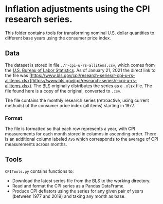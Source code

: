 # Inflation adjustments using the CPI research series.

This folder contains tools for transforming nominal U.S. dollar quantities to different base years using the consumer price index.

## Data

The dataset is stored in file `./r-cpi-u-rs-allitems.csv`, which comes from the [U.S. Bureau of Labor Statistics](https://www.bls.gov/cpi/research-series/r-cpi-u-rs-home.htm).
As of January 21, 2021 the direct link to the file was [https://www.bls.gov/cpi/research-series/r-cpi-u-rs-allitems.xlsx](https://www.bls.gov/cpi/research-series/r-cpi-u-rs-allitems.xlsx). The BLS originally distributes the series as a `.xlsx` file. The file found here is a copy of the original, converted to `.csv`.

The file contains the monthly research series (retroactive, using current methods) of the consumer price index (all items) starting in 1977.

### Format

The file is formatted so that each row represents a year, with CPI measurements for each month stored in columns in ascending order. There is an
additional column labeled `AVG` which corresponds to the average of CPI measurements across months.

## Tools

`CPITools.py` contains functions to:
- Download the latest series file from the BLS to the working directory.
- Read and format the CPI series as a Pandas DataFrame.
- Produce CPI deflators using the series for any given pair of years (between 1977 and 2019) and taking any month as base.
